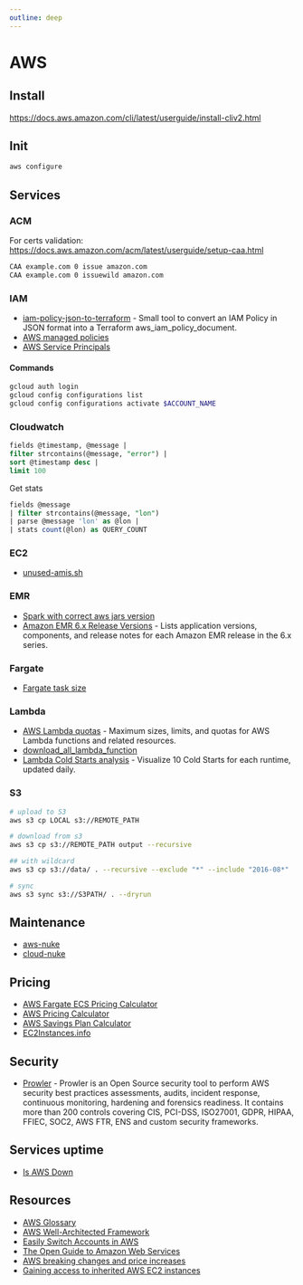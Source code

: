 ```yaml
---
outline: deep
---
```


# AWS

## Install

<https://docs.aws.amazon.com/cli/latest/userguide/install-cliv2.html>

## Init

```bash
aws configure
```

## Services

### ACM

For certs validation: <https://docs.aws.amazon.com/acm/latest/userguide/setup-caa.html>

```bash
CAA example.com 0 issue amazon.com
CAA example.com 0 issuewild amazon.com
```

### IAM

- [iam-policy-json-to-terraform](https://github.com/flosell/iam-policy-json-to-terraform) - Small tool to convert an IAM Policy in JSON format into a Terraform aws_iam_policy_document.
- [AWS managed policies](https://gist.github.com/gene1wood/55b358748be3c314f956)
- [AWS Service Principals](https://gist.github.com/shortjared/4c1e3fe52bdfa47522cfe5b41e5d6f22)

#### Commands

```bash
gcloud auth login
gcloud config configurations list
gcloud config configurations activate $ACCOUNT_NAME
```

### Cloudwatch

```sql
fields @timestamp, @message |
filter strcontains(@message, "error") |
sort @timestamp desc |
limit 100
```

Get stats

```sql
fields @message
| filter strcontains(@message, "lon")
| parse @message 'lon' as @lon |
| stats count(@lon) as QUERY_COUNT
```

### EC2

- [unused-amis.sh](https://gist.github.com/ilpianista/a8dfe8f7042d61abb8524571be910403)

### EMR

- [Spark with correct aws jars version](https://github.com/YotpoLtd/metorikku/blob/master/docker/spark/k8s/Dockerfile)
- [Amazon EMR 6.x Release Versions](https://docs.aws.amazon.com/emr/latest/ReleaseGuide/emr-release-6x.html) - Lists application versions, components, and release notes for each Amazon EMR release in the 6.x series.

### Fargate

- [Fargate task size](https://docs.aws.amazon.com/AmazonECS/latest/developerguide/AWS_Fargate.html#fargate-tasks-size)

### Lambda

- [AWS Lambda quotas](https://docs.aws.amazon.com/lambda/latest/dg/gettingstarted-limits.html) - Maximum sizes, limits, and quotas for AWS Lambda functions and related resources.
- [download_all_lambda_function](https://github.com/sambhajis-gdb/download_all_lambda_function/blob/master/get_all_lambda-functions.sh)
- [Lambda Cold Starts analysis](https://maxday.github.io/lambda-perf/) - Visualize 10 Cold Starts for each runtime, updated daily.

### S3

```bash
# upload to S3
aws s3 cp LOCAL s3://REMOTE_PATH

# download from s3
aws s3 cp s3://REMOTE_PATH output --recursive

## with wildcard
aws s3 cp s3://data/ . --recursive --exclude "*" --include "2016-08*"

# sync
aws s3 sync s3://S3PATH/ . --dryrun
```

## Maintenance

- [aws-nuke](https://github.com/rebuy-de/aws-nuke)
- [cloud-nuke](https://github.com/gruntwork-io/cloud-nuke)

## Pricing

- [AWS Fargate ECS Pricing Calculator](http://fargate-pricing-calculator.site.s3-website-us-east-1.amazonaws.com/)
- [AWS Pricing Calculator](https://calculator.aws/)
- [AWS Savings Plan Calculator](https://cloudshim.com/calculator)
- [EC2Instances.info](https://instances.vantage.sh/)

## Security

- [Prowler](https://github.com/prowler-cloud/prowler) - Prowler is an Open Source security tool to perform AWS security best practices assessments, audits, incident response, continuous monitoring, hardening and forensics readiness. It contains more than 200 controls covering CIS, PCI-DSS, ISO27001, GDPR, HIPAA, FFIEC, SOC2, AWS FTR, ENS and custom security frameworks.

## Services uptime

- [Is AWS Down](https://www.taloflow.ai/is-aws-down)

## Resources

- [AWS Glossary](https://docs.aws.amazon.com/general/latest/gr/glos-chap.html)
- [AWS Well-Architected Framework](https://wa.aws.amazon.com/wat.map.en.html)
- [Easily Switch Accounts in AWS](https://gist.github.com/noahcoad/370f004d3be248778dca41a1abc53543)
- [The Open Guide to Amazon Web Services](https://github.com/open-guides/og-aws)
- [AWS breaking changes and price increases](https://github.com/SummitRoute/aws_breaking_changes)
- [Gaining access to inherited AWS EC2 instances](https://wiringbits.net/aws/2022/09/01/gaining-access-to-inherited-aws-ec2-instances.html)
